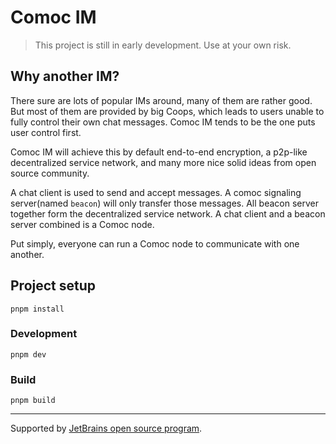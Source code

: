 # Comoc IM

> This project is still in early development. Use at your own risk.

## Why another IM?

  There sure are lots of popular IMs around, many of them are rather good. But most of them are provided by big
Coops, which leads to users unable to fully control their own chat messages. Comoc IM tends to be the one puts
user control first.

  Comoc IM will achieve this by default end-to-end encryption, a p2p-like decentralized service network, 
and many more nice solid ideas from open source community.

  A chat client is used to send and accept messages. A comoc signaling server(named `beacon`) will only transfer those
messages. All beacon server together form the decentralized service network. A chat client and a beacon server combined 
is a Comoc node.

  Put simply, everyone can run a Comoc node to communicate with one another. 

## Project setup
```
pnpm install
```

### Development
```
pnpm dev
```

### Build
```
pnpm build
```

---

Supported by [JetBrains open source program](https://www.jetbrains.com/community/opensource/#support?from=comoc-im).
